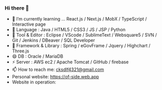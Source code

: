 ### Hi there 👋

<!--
**cksdlf856/cksdlf856** is a ✨ _special_ ✨ repository because its `README.md` (this file) appears on your GitHub profile.
-->
- 🌱 I’m currently learning ... React.js / Next.js / MobX / TypeScript / Interactive page
- 🤔 Language : Java / HTML5 / CSS3 / JS / JSP / Python  
- 💬 Tool & Editor : Eclipse / VScode / SublimeText / Websquare5 / SVN / Git / Jenkins / DBeaver / SQL Developer  
- 🔭 Framework & Library : Spring / eGovFrame / Jquery / Highchart / Three.js  
- 😄 DB : Oracle / MariaDB
- ⚡ Server : AWS ec2 / Apache Tomcat / GitHub / firebase
- 📫 How to reach me: cksdlf4321@gmail.com
- Personal website: https://of-side.web.app
- Website in operation: 

